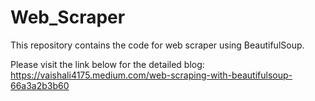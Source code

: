 # Web_Scraper
This repository contains the code for web scraper using BeautifulSoup.

Please visit the link below for the detailed blog:
https://vaishali4175.medium.com/web-scraping-with-beautifulsoup-66a3a2b3b60
